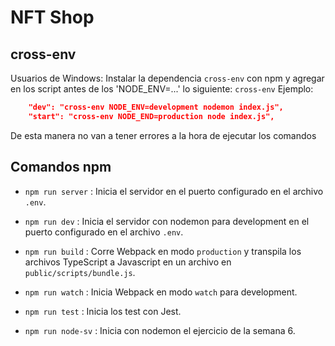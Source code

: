 # NFT Shop

## cross-env

Usuarios de Windows: Instalar la dependencia `cross-env` con npm y agregar en los script antes de los 'NODE_ENV=...' lo siguiente: `cross-env`
Ejemplo:
```json
    "dev": "cross-env NODE_ENV=development nodemon index.js",
    "start": "cross-env NODE_END=production node index.js",
```
De esta manera no van a tener errores a la hora de ejecutar los comandos

## Comandos npm

- `npm run server` : Inicia el servidor en el puerto configurado en el archivo `.env`.

- `npm run dev` : Inicia el servidor con nodemon para development en el puerto configurado en el archivo `.env`.

- `npm run build` : Corre Webpack en modo `production` y transpila los archivos TypeScript a Javascript en un archivo en `public/scripts/bundle.js`.

- `npm run watch` : Inicia Webpack en modo `watch` para development.

- `npm run test` : Inicia los test con Jest.

- `npm run node-sv` : Inicia con nodemon el ejercicio de la semana 6.
